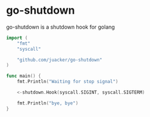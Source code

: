 # go-shutdown

go-shutdown is a shutdown hook for golang

```go
import (
	"fmt"
	"syscall"

	"github.com/juacker/go-shutdown"
)

func main() {
	fmt.Println("Waiting for stop signal")

	<-shutdown.Hook(syscall.SIGINT, syscall.SIGTERM)

	fmt.Println("bye, bye")
}
```
